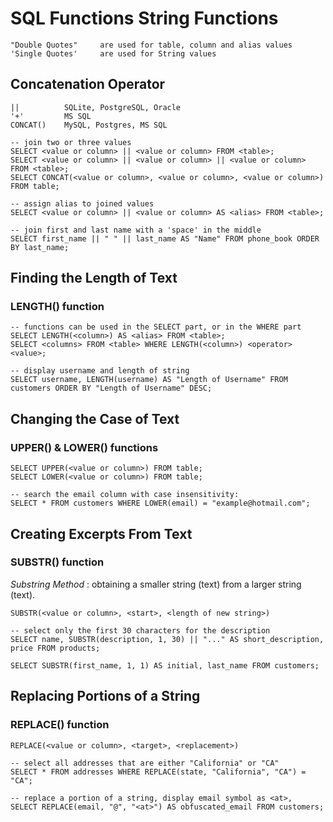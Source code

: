# SQL Functions String Functions

    "Double Quotes"     are used for table, column and alias values
    'Single Quotes'     are used for String values

## Concatenation Operator

    ||          SQLite, PostgreSQL, Oracle
    '+'         MS SQL
    CONCAT()    MySQL, Postgres, MS SQL

    -- join two or three values
    SELECT <value or column> || <value or column> FROM <table>;
    SELECT <value or column> || <value or column> || <value or column> FROM <table>;
    SELECT CONCAT(<value or column>, <value or column>, <value or column>) FROM table;

    -- assign alias to joined values
    SELECT <value or column> || <value or column> AS <alias> FROM <table>;

    -- join first and last name with a 'space' in the middle
    SELECT first_name || " " || last_name AS "Name" FROM phone_book ORDER BY last_name;

## Finding the Length of Text
### LENGTH() function

    -- functions can be used in the SELECT part, or in the WHERE part
    SELECT LENGTH(<column>) AS <alias> FROM <table>;
    SELECT <columns> FROM <table> WHERE LENGTH(<column>) <operator> <value>;

    -- display username and length of string
    SELECT username, LENGTH(username) AS "Length of Username" FROM customers ORDER BY "Length of Username" DESC;

## Changing the Case of Text
### UPPER() &amp; LOWER() functions

    SELECT UPPER(<value or column>) FROM table;
    SELECT LOWER(<value or column>) FROM table;

    -- search the email column with case insensitivity:
    SELECT * FROM customers WHERE LOWER(email) = "example@hotmail.com";

## Creating Excerpts From Text
### SUBSTR() function
*Substring Method*
: obtaining a smaller string (text) from a larger string (text).

    SUBSTR(<value or column>, <start>, <length of new string>)

    -- select only the first 30 characters for the description
    SELECT name, SUBSTR(description, 1, 30) || "..." AS short_description, price FROM products;

    SELECT SUBSTR(first_name, 1, 1) AS initial, last_name FROM customers;

## Replacing Portions of a String
### REPLACE() function

    REPLACE(<value or column>, <target>, <replacement>)

    -- select all addresses that are either "California" or "CA"
    SELECT * FROM addresses WHERE REPLACE(state, "California", "CA") = "CA";

    -- replace a portion of a string, display email symbol as <at>,
    SELECT REPLACE(email, "@", "<at>") AS obfuscated_email FROM customers;
